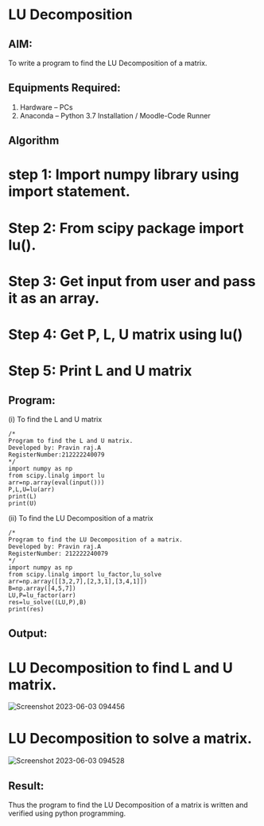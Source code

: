 # LU Decomposition 

## AIM:
To write a program to find the LU Decomposition of a matrix.

## Equipments Required:
1. Hardware – PCs
2. Anaconda – Python 3.7 Installation / Moodle-Code Runner

## Algorithm
# step 1: Import numpy library using import statement.

# Step 2: From scipy package import lu().

# Step 3: Get input from user and pass it as an array.

# Step 4: Get P, L, U matrix using lu()

# Step 5: Print L and U matrix

## Program:
(i) To find the L and U matrix
```
/*
Program to find the L and U matrix.
Developed by: Pravin raj.A
RegisterNumber:212222240079 
*/
import numpy as np
from scipy.linalg import lu
arr=np.array(eval(input()))
P,L,U=lu(arr)
print(L)
print(U)
```
(ii) To find the LU Decomposition of a matrix
```
/*
Program to find the LU Decomposition of a matrix.
Developed by: Pravin raj.A
RegisterNumber: 212222240079
*/
import numpy as np
from scipy.linalg import lu_factor,lu_solve
arr=np.array([[3,2,7],[2,3,1],[3,4,1]])
B=np.array([4,5,7])
LU,P=lu_factor(arr)
res=lu_solve((LU,P),B)
print(res)
```

## Output:
#  LU Decomposition to find L and U matrix.
![Screenshot 2023-06-03 094456](https://github.com/Apravinraj/LU-Decomposition/assets/118707879/5dc797c9-a193-4b9e-8475-f63009f7c040)

#  LU Decomposition to solve a matrix.
![Screenshot 2023-06-03 094528](https://github.com/Apravinraj/LU-Decomposition/assets/118707879/31492da8-5c44-4915-b4e9-46f6f34c0c1b)


## Result:
Thus the program to find the LU Decomposition of a matrix is written and verified using python programming.

